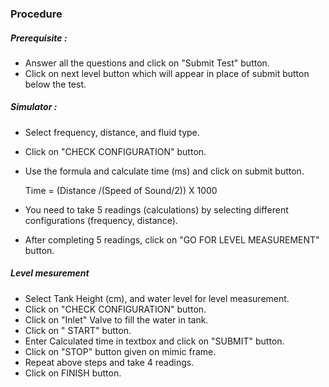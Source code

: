 ### Procedure

##### Prerequisite : 
- Answer all the questions and click on "Submit Test" button.
- Click on next level button which will appear in place of submit button below the test.

##### Simulator :
- Select frequency, distance, and fluid type. 
- Click on "CHECK CONFIGURATION" button.
- Use the formula and calculate time (ms) and click on submit button.

	Time = (Distance /(Speed of Sound/2)) X 1000
	

- You need to take 5 readings (calculations) by selecting different configurations (frequency, distance).
- After completing 5 readings, click on "GO FOR LEVEL MEASUREMENT" button.

##### Level mesurement
- Select Tank Height (cm), and water level for level measurement.
- Click on "CHECK CONFIGURATION" button.
- Click on "Inlet" Valve to fill the water in tank.
- Click on " START" button.
- Enter Calculated time in textbox and click on "SUBMIT" button.
- Click on "STOP" button given on mimic frame.
- Repeat above steps and take 4 readings.
- Click on FINISH button.